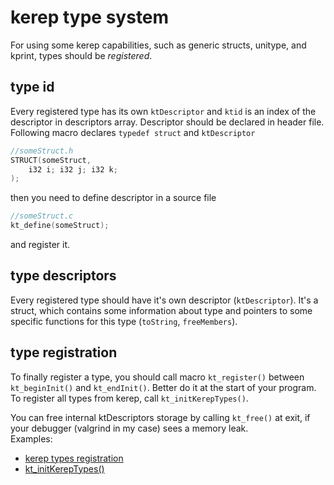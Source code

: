 # kerep type system

For using some kerep capabilities, such as generic structs, unitype, and kprint, types should be *registered*.

## type id

Every registered type has its own `ktDescriptor` and `ktid` is an index of the descriptor in descriptors array.
Descriptor should be declared in header file.
Following macro declares `typedef struct` and `ktDescriptor`
```c
//someStruct.h
STRUCT(someStruct, 
    i32 i; i32 j; i32 k;
);
```
then you need to define descriptor in a source file
```c
//someStruct.c
kt_define(someStruct);
```
and register it.

## type descriptors

Every registered type should have it's own descriptor (`ktDescriptor`). It's a struct, which contains some information about type and pointers to some specific functions for this type (`toString`, `freeMembers`).

## type registration

To finally register a type, you should call macro `kt_register()` between `kt_beginInit()` and `kt_endInit()`. Better do it at the start of your program. To register all types from kerep, call `kt_initKerepTypes()`.  

You can free internal ktDescriptors storage by calling `kt_free()` at exit, if your debugger (valgrind in my case) sees a memory leak.  
Examples:  
+ [kerep types registration](src/base/type_system/init.c)
+ [kt_initKerepTypes()](tests/main.cpp)
